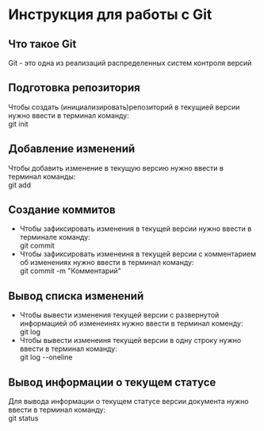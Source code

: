 # **Инструкция для работы с Git**

## Что такое Git

Git - это одна из реализаций распределенных систем контроля версий
## Подготовка репозитория
Чтобы создать (инициализировать)репозиторий в текущией версии нужно ввести в терминал команду:  
    git init
## Добавление изменений 
Чтобы добавить изменение в текущую версию нужно ввести в терминал команды:  
    git add
## Создание коммитов
- Чтобы зафиксировать изменения в текущей версии нужно ввести в терминале команду:    
    git commit
- Чтобы зафиксировать изменеиня в текущей версии с комментарием об изменениях нужно ввести в терминал команду:  
    git commit -m "Комментарий"
## Вывод списка изменений
- Чтобы вывести изменения текущей версии с развернутой информацией об изменеинях нужно ввести в терминал коменду:   
    git log
- Чтобы вывести изменеиня текущей версии в одну строку нужно ввести в терминал команду:     
    git log --oneline
## Вывод информации о текущем статусе
Для вывода информации о текущем статусе версии документа нужно ввести в терминал команду:   
    git status